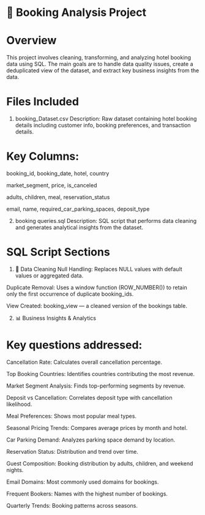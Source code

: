 # 📘 Booking Analysis Project

# Overview
This project involves cleaning, transforming, and analyzing hotel booking data using SQL. The main goals are to handle data quality issues, create a deduplicated view of the dataset, and extract key business insights from the data.

# Files Included
1. booking_Dataset.csv
Description: Raw dataset containing hotel booking details including customer info, booking preferences, and transaction details.

# Key Columns:

booking_id, booking_date, hotel, country

market_segment, price, is_canceled

adults, children, meal, reservation_status

email, name, required_car_parking_spaces, deposit_type

2. booking queries.sql
Description: SQL script that performs data cleaning and generates analytical insights from the dataset.

# SQL Script Sections
1. 🔧 Data Cleaning
Null Handling: Replaces NULL values with default values or aggregated data.

Duplicate Removal: Uses a window function (ROW_NUMBER()) to retain only the first occurrence of duplicate booking_ids.

View Created: booking_view — a cleaned version of the bookings table.

2. 📊 Business Insights & Analytics
# Key questions addressed:

Cancellation Rate: Calculates overall cancellation percentage.

Top Booking Countries: Identifies countries contributing the most revenue.

Market Segment Analysis: Finds top-performing segments by revenue.

Deposit vs Cancellation: Correlates deposit type with cancellation likelihood.

Meal Preferences: Shows most popular meal types.

Seasonal Pricing Trends: Compares average prices by month and hotel.

Car Parking Demand: Analyzes parking space demand by location.

Reservation Status: Distribution and trend over time.

Guest Composition: Booking distribution by adults, children, and weekend nights.

Email Domains: Most commonly used domains for bookings.

Frequent Bookers: Names with the highest number of bookings.

Quarterly Trends: Booking patterns across seasons.
